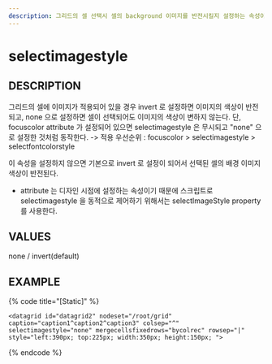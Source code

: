 ```yaml
---
description: 그리드의 셀 선택시 셀의 background 이미지를 반전시킬지 설정하는 속성이다.
---
```


#   selectimagestyle                    

## DESCRIPTION

그리드의 셀에 이미지가 적용되어 있을 경우 invert 로 설정하면 이미지의 색상이 반전되고, none 으로 설정하면 셀이 선택되어도 이미지의 색상이 변하지 않는다.
단, focuscolor attribute 가 설정되어 있으면 selectimagestyle 은 무시되고 "none" 으로 설정한 것처럼 동작한다.
-> 적용 우선순위 : focuscolor > selectimagestyle > selectfontcolorstyle

이 속성을 설정하지 않으면 기본으로 invert 로 설정이 되어서 선택된 셀의 배경 이미지 색상이 반전된다.

* attribute 는 디자인 시점에 설정하는 속성이기 때문에 스크립트로 selectimagestyle 을 동적으로 제어하기 위해서는 selectImageStyle property 를 사용한다.                          
   
## VALUES

none / invert(default) 

## EXAMPLE

{% code title="\[Static\]" %}
```markup
<datagrid id="datagrid2" nodeset="/root/grid" caption="caption1^caption2^caption3" colsep="^" selectimagestyle="none" mergecellsfixedrows="bycolrec" rowsep="|" style="left:390px; top:225px; width:350px; height:150px; ">   
```
{% endcode %}




